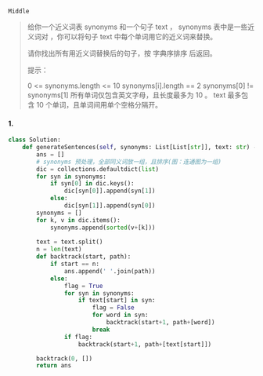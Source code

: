 `Middle`

> 给你一个近义词表 synonyms 和一个句子 text ， synonyms 表中是一些近义词对 ，你可以将句子 text 中每个单词用它的近义词来替换。
>
> 请你找出所有用近义词替换后的句子，按 字典序排序 后返回。
>
> 提示：
>
> 0 <= synonyms.length <= 10
> synonyms[i].length == 2
> synonyms[0] != synonyms[1]
> 所有单词仅包含英文字母，且长度最多为 10 。
> text 最多包含 10 个单词，且单词间用单个空格分隔开。

#### 1. 

```python
class Solution:
    def generateSentences(self, synonyms: List[List[str]], text: str) -> List[str]:
        ans = []
        # synonyms 预处理，全部同义词放一组，且排序(图：连通图为一组)
        dic = collections.defaultdict(list)
        for syn in synonyms:
            if syn[0] in dic.keys():
                dic[syn[0]].append(syn[1])
            else:
                dic[syn[1]].append(syn[0])
        synonyms = []
        for k, v in dic.items():
            synonyms.append(sorted(v+[k]))
    
        text = text.split()
        n = len(text)
        def backtrack(start, path):
            if start == n: 
                ans.append(' '.join(path))
            else:
                flag = True
                for syn in synonyms:
                    if text[start] in syn:
                        flag = False
                        for word in syn:
                            backtrack(start+1, path+[word])
                        break
                if flag:
                    backtrack(start+1, path+[text[start]])

        backtrack(0, [])
        return ans
```

